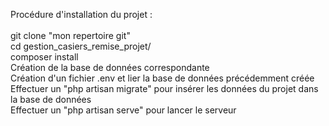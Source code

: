 
Procédure d'installation du projet :
<br><br>
git clone "mon repertoire git"
<br>
cd gestion_casiers_remise_projet/
<br>
composer install
<br>
Création de la base de données correspondante
<br>
Création d'un fichier .env et lier la base de données précédemment créée
<br>
Effectuer un "php artisan migrate" pour insérer les données du projet dans la base de données
<br>
Effectuer un "php artisan serve" pour lancer le serveur
